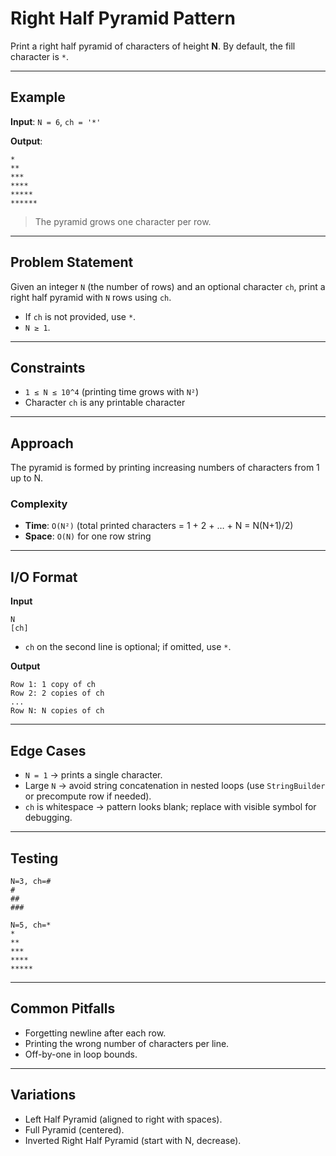 # Right Half Pyramid Pattern

Print a right half pyramid of characters of height **N**. By default, the fill character is `*`.

---

## Example

**Input**: `N = 6`, `ch = '*'`

**Output**:

```
*
**
***
****
*****
******
```

> The pyramid grows one character per row.

---

## Problem Statement

Given an integer `N` (the number of rows) and an optional character `ch`, print a right half pyramid with `N` rows using `ch`.

* If `ch` is not provided, use `*`.
* `N ≥ 1`.

---

## Constraints

* `1 ≤ N ≤ 10^4` (printing time grows with `N²`)
* Character `ch` is any printable character

---

## Approach

The pyramid is formed by printing increasing numbers of characters from 1 up to N.

### Complexity

* **Time**: `O(N²)` (total printed characters = 1 + 2 + … + N = N(N+1)/2)
* **Space**: `O(N)` for one row string

---

## I/O Format

**Input**

```
N
[ch]
```

* `ch` on the second line is optional; if omitted, use `*`.

**Output**

```
Row 1: 1 copy of ch
Row 2: 2 copies of ch
...
Row N: N copies of ch
```

---

## Edge Cases

* `N = 1` → prints a single character.
* Large `N` → avoid string concatenation in nested loops (use `StringBuilder` or precompute row if needed).
* `ch` is whitespace → pattern looks blank; replace with visible symbol for debugging.

---

## Testing

```
N=3, ch=#
#
##
###
```

```
N=5, ch=*
*
**
***
****
*****
```

---

## Common Pitfalls

* Forgetting newline after each row.
* Printing the wrong number of characters per line.
* Off-by-one in loop bounds.

---

## Variations

* Left Half Pyramid (aligned to right with spaces).
* Full Pyramid (centered).
* Inverted Right Half Pyramid (start with N, decrease).
